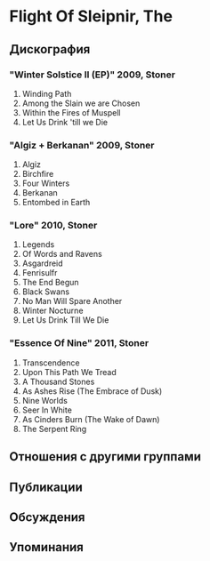# Flight Of Sleipnir, The



## Дискография

### "Winter Solstice II (EP)" 2009, Stoner

1. Winding Path
2. Among the Slain we are Chosen
3. Within the Fires of Muspell
4. Let Us Drink 'till we Die

### "Algiz + Berkanan" 2009, Stoner

1. Algiz
2. Birchfire
3. Four Winters
4. Berkanan
5. Entombed in Earth

### "Lore" 2010, Stoner

1. Legends
2. Of Words and Ravens
3. Asgardreid
4. Fenrisulfr
5. The End Begun
6. Black Swans
7. No Man Will Spare Another
8. Winter Nocturne
9. Let Us Drink Till We Die

### "Essence Of Nine" 2011, Stoner

1. Transcendence
2. Upon This Path We Tread
3. A Thousand Stones
4. As Ashes Rise (The Embrace of Dusk)
5. Nine Worlds
6. Seer In White
7. As Cinders Burn (The Wake of Dawn)
8. The Serpent Ring



## Отношения с другими группами


## Публикации


## Обсуждения


## Упоминания

